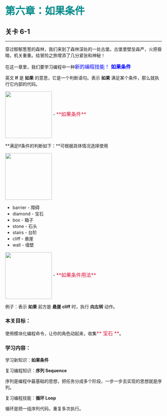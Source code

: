 # <font color=#008B8B size=6>第六章：如果条件</font>
## 关卡 6-1

------
穿过郁郁葱葱的森林，我们来到了森林深处的一处古堡。古堡里壁垒森严，火把昏暗，机关重重。给冒险之旅增添了几分紧张和神秘！
 
在这一章里，我们要学习编程中一种<font color=#0000FF size=3>新的编程技能！ **如果条件**</font>

英文 **If** 是 **如果** 的意思，它是一个判断语句。表示 **如果** 满足某个条件，那么就执行它内部的代码。

<img src="./scene/image/if.png" width = "150" alt="" align=center /> 
 - <font color=#DC143C size=3>**如果条件**</font>

**满足If条件的判断如下：**可根据具体情况选择使用

<img src="./scene/image/while_until_condition_list.png" width = "150" alt="" align=center /> 

 - barrier - 障碍
 - diamond - 宝石
 - box     - 箱子
 - stone   - 石头
 - stairs  - 台阶
 - cliff   - 悬崖
 - wall    - 墙壁

<img src="./scene/image/if.png" width = "150" alt="" align=center /> 
 - <font color=#DC143C size=3>**如果条件用法**</font>
 
例子：表示 **如果** 前方是 **悬崖 cliff** 时，执行 **向左转** 动作。

### 本关目标：
使用模块化编程命令，让你的角色动起来，收集<font color=#DC143C size=3>** 宝石 **</font>。

### 学习内容：
学习新知识：**如果条件**

复习编程知识：**序列 Sequence**

序列是编程中最基础的思想，把任务分成多个阶段，一步一步去实现的思想就是序列。

复习编程技能：**循环 Loop**

循环是把一组序列代码，重复多次执行。
